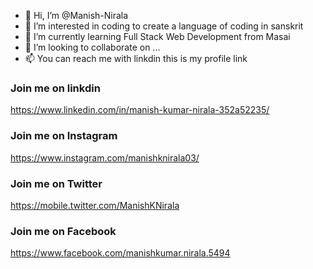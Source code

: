 - 👋 Hi, I’m @Manish-Nirala
- 👀 I’m interested in coding to create a language of coding in sanskrit
- 🌱 I’m currently learning Full Stack Web Development from Masai
- 💞️ I’m looking to collaborate on ...
- 📫 You can reach me with linkdin this is my profile link


### Join me on linkdin
https://www.linkedin.com/in/manish-kumar-nirala-352a52235/
### Join me on Instagram
https://www.instagram.com/manishknirala03/
### Join me on Twitter
https://mobile.twitter.com/ManishKNirala
### Join me on Facebook
https://www.facebook.com/manishkumar.nirala.5494
<!---
Manish-Nirala/Manish-Nirala is a ✨ special ✨ repository because its `README.md` (this file) appears on your GitHub profile.
You can click the Preview link to take a look at your changes.
--->

